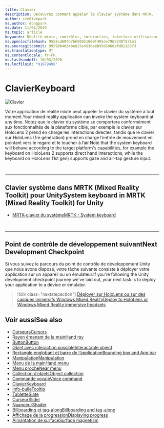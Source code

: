 ```yaml
---
title: Clavier
description: Découvrez comment appeler le clavier système dans MRTK.
author: cre8ivepark
ms.author: dongpark
ms.date: 11/01/2019
ms.topic: article
keywords: Réalité mixte, contrôles, interaction, interface utilisateur, expérience utilisateur
ms.openlocfilehash: 9558cd607d7b696851660f495de7965348f571e1
ms.sourcegitcommit: 09599b4034be825e4536eeb9566968afd021d5f3
ms.translationtype: MT
ms.contentlocale: fr-FR
ms.lasthandoff: 10/03/2020
ms.locfileid: "91679498"
---
```

# <a name="keyboard"></a><span data-ttu-id="b9909-104">Clavier</span><span class="sxs-lookup"><span data-stu-id="b9909-104">Keyboard</span></span>

![Clavier](images/UX_Hero_Keyboard.jpg)

<span data-ttu-id="b9909-106">Votre application de réalité mixte peut appeler le clavier du système à tout moment.</span><span class="sxs-lookup"><span data-stu-id="b9909-106">Your mixed reality application can invoke the system keyboard at any time.</span></span> <span data-ttu-id="b9909-107">Notez que le clavier du système se comportera conformément aux fonctionnalités de la plateforme cible, par exemple le clavier sur HoloLens 2 prend en charge les interactions directes, tandis que le clavier sur HoloLens (1re génération) prend en charge l’entrée de mouvement en pointant vers le regard et le toucher à l’air.</span><span class="sxs-lookup"><span data-stu-id="b9909-107">Note that the system keyboard will behave according to the target platform's capabilities, for example the keyboard on HoloLens 2 supports direct hand interactions, while the keyboard on HoloLens (1st gen) supports gaze and air-tap gesture input.</span></span>


<br>

---

## <a name="system-keyboard-in-mrtk-mixed-reality-toolkit-for-unity"></a><span data-ttu-id="b9909-108">Clavier système dans MRTK (Mixed Reality Toolkit) pour Unity</span><span class="sxs-lookup"><span data-stu-id="b9909-108">System keyboard in MRTK (Mixed Reality Toolkit) for Unity</span></span>

* [<span data-ttu-id="b9909-109">MRTK-clavier du système</span><span class="sxs-lookup"><span data-stu-id="b9909-109">MRTK - System keyboard</span></span>](https://microsoft.github.io/MixedRealityToolkit-Unity/Documentation/README_SystemKeyboard.html)

<br>

---

## <a name="next-development-checkpoint"></a><span data-ttu-id="b9909-110">Point de contrôle de développement suivant</span><span class="sxs-lookup"><span data-stu-id="b9909-110">Next Development Checkpoint</span></span>

<span data-ttu-id="b9909-111">Si vous suivez le parcours du point de contrôle de développement Unity que nous avons disposé, votre tâche suivante consiste à déployer votre application sur un appareil ou un émulateur.</span><span class="sxs-lookup"><span data-stu-id="b9909-111">If you're following the Unity development checkpoint journey we've laid out, your next task is to deploy your application to a device or emulator.</span></span> 

> [!div class="nextstepaction"]
> [<span data-ttu-id="b9909-112">Déployer sur HoloLens ou sur des casques immersifs Windows Mixed Reality</span><span class="sxs-lookup"><span data-stu-id="b9909-112">Deploy to HoloLens or Windows Mixed Reality immersive headsets</span></span>](../develop/platform-capabilities-and-apis/using-visual-studio.md)

## <a name="see-also"></a><span data-ttu-id="b9909-113">Voir aussi</span><span class="sxs-lookup"><span data-stu-id="b9909-113">See also</span></span>

* [<span data-ttu-id="b9909-114">Curseurs</span><span class="sxs-lookup"><span data-stu-id="b9909-114">Cursors</span></span>](cursors.md)
* [<span data-ttu-id="b9909-115">Rayon émanant de la main</span><span class="sxs-lookup"><span data-stu-id="b9909-115">Hand ray</span></span>](point-and-commit.md)
* [<span data-ttu-id="b9909-116">Button</span><span class="sxs-lookup"><span data-stu-id="b9909-116">Button</span></span>](button.md)
* [<span data-ttu-id="b9909-117">Objet avec interaction possible</span><span class="sxs-lookup"><span data-stu-id="b9909-117">Interactable object</span></span>](interactable-object.md)
* [<span data-ttu-id="b9909-118">Rectangle englobant et barre de l’application</span><span class="sxs-lookup"><span data-stu-id="b9909-118">Bounding box and App bar</span></span>](app-bar-and-bounding-box.md)
* [<span data-ttu-id="b9909-119">Manipulation</span><span class="sxs-lookup"><span data-stu-id="b9909-119">Manipulation</span></span>](direct-manipulation.md)
* [<span data-ttu-id="b9909-120">Menu de la main</span><span class="sxs-lookup"><span data-stu-id="b9909-120">Hand menu</span></span>](hand-menu.md)
* [<span data-ttu-id="b9909-121">Menu proche</span><span class="sxs-lookup"><span data-stu-id="b9909-121">Near menu</span></span>](near-menu.md)
* [<span data-ttu-id="b9909-122">Collection d’objets</span><span class="sxs-lookup"><span data-stu-id="b9909-122">Object collection</span></span>](object-collection.md)
* [<span data-ttu-id="b9909-123">Commande vocale</span><span class="sxs-lookup"><span data-stu-id="b9909-123">Voice command</span></span>](voice-input.md)
* [<span data-ttu-id="b9909-124">Clavier</span><span class="sxs-lookup"><span data-stu-id="b9909-124">Keyboard</span></span>](keyboard.md)
* [<span data-ttu-id="b9909-125">Info-bulle</span><span class="sxs-lookup"><span data-stu-id="b9909-125">Tooltip</span></span>](tooltip.md)
* [<span data-ttu-id="b9909-126">Tablette</span><span class="sxs-lookup"><span data-stu-id="b9909-126">Slate</span></span>](slate.md)
* [<span data-ttu-id="b9909-127">Curseur</span><span class="sxs-lookup"><span data-stu-id="b9909-127">Slider</span></span>](slider.md)
* [<span data-ttu-id="b9909-128">Nuanceur</span><span class="sxs-lookup"><span data-stu-id="b9909-128">Shader</span></span>](shader.md)
* [<span data-ttu-id="b9909-129">Billboarding et tag-along</span><span class="sxs-lookup"><span data-stu-id="b9909-129">Billboarding and tag-along</span></span>](billboarding-and-tag-along.md)
* [<span data-ttu-id="b9909-130">Affichage de la progression</span><span class="sxs-lookup"><span data-stu-id="b9909-130">Displaying progress</span></span>](progress.md)
* [<span data-ttu-id="b9909-131">Aimantation de surface</span><span class="sxs-lookup"><span data-stu-id="b9909-131">Surface magnetism</span></span>](surface-magnetism.md)
